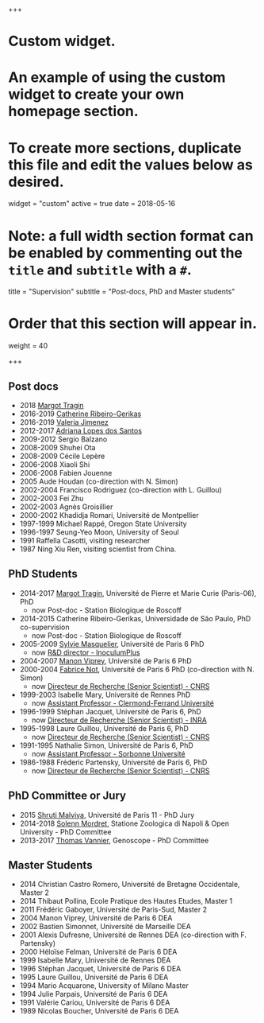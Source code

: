 +++
# Custom widget.
# An example of using the custom widget to create your own homepage section.
# To create more sections, duplicate this file and edit the values below as desired.
widget = "custom"
active = true
date = 2018-05-16

# Note: a full width section format can be enabled by commenting out the `title` and `subtitle` with a `#`.
title = "Supervision"
subtitle = "Post-docs, PhD and Master students"

# Order that this section will appear in.
weight = 40

+++

## Post docs

* 2018 [Margot Tragin](http://www.sb-roscoff.fr/en/tragin-margot/706)
* 2016-2019 [Catherine Ribeiro-Gerikas](http://www.sb-roscoff.fr/fr/gerikas-ribeiro-catherine/1909)
* 2016-2019 [Valeria Jimenez](http://www.sb-roscoff.fr/en/jimenez-valeria/1910)
* 2012-2017 [Adriana Lopes dos Santos](https://www.researchgate.net/profile/Adriana_Lopes_Dos_Santos)
* 2009-2012 Sergio Balzano
* 2008-2009 Shuhei Ota
* 2008-2009 Cécile Lepère
* 2006-2008 Xiaoli Shi
* 2006-2008 Fabien Jouenne
* 2005 Aude Houdan (co-direction with N. Simon)
* 2002-2004 Francisco Rodriguez (co-direction with L. Guillou)
* 2002-2003 Fei Zhu
* 2002-2003 Agnès Groisillier
* 2000-2002 Khadidja Romari, Université de Montpellier
* 1997-1999 Michael Rappé, Oregon State University
* 1996-1997 Seung-Yeo Moon, University of Seoul
* 1991 Raffella Casotti, visiting researcher
* 1987 Ning Xiu Ren, visiting scientist from China.


## PhD Students

* 2014-2017 [Margot Tragin](https://tel.archives-ouvertes.fr/tel-01720494), Université de Pierre et Marie Curie (Paris-06), PhD
     * now Post-doc - Station Biologique de Roscoff
* 2014-2015 Catherine Ribeiro-Gerikas, Universidade de São Paulo, PhD co-supervision
     * now Post-doc - Station Biologique de Roscoff
* 2005-2009 [Sylvie Masquelier](https://hal.sorbonne-universite.fr/tel-01111020/document), Université de Paris 6 PhD
     * now [R&D director - InoculumPlus](https://inoculumplus.eu/qui-sommes-nous/)
* 2004-2007 [Manon Viprey](https://www.theses.fr/2008PA066098), Université de Paris 6 PhD
* 2000-2004 [Fabrice Not](https://hal.sorbonne-universite.fr/tel-01111001/document), Université de Paris 6 PhD (co-direction with N. Simon)
     * now [Directeur de Recherche (Senior Scientist) - CNRS](http://www.sb-roscoff.fr/fr/not-fabrice/192)
* 1999-2003 Isabelle Mary, Université de Rennes PhD
     * now [Assistant Professor - Clermond-Ferrand Université](http://www.lmge.univ-bpclermont.fr/spip.php?article195)
* 1996-1999 Stéphan Jacquet, Université de Paris 6, PhD
     * now [Directeur de Recherche (Senior Scientist) - INRA](https://www6.dijon.inra.fr/thonon/Infos-utiles/Le-personnel-de-la-station/CVs-du-personnel/Jacquet-Stephan)
* 1995-1998 Laure Guillou, Université de Paris 6, PhD
     * now  [Directeur de Recherche (Senior Scientist) - CNRS](http://www.sb-roscoff.fr/fr/guillou-laure/182)
* 1991-1995 Nathalie Simon, Université de Paris 6, PhD
     * now [Assistant Professor - Sorbonne Université](http://www.sb-roscoff.fr/fr/simon-nathalie/198)
* 1986-1988 Fréderic Partensky, Université de Paris 6, PhD
     * now  [Directeur de Recherche (Senior Scientist) - CNRS](http://www.sb-roscoff.fr/en/partensky-frederic/353)


## PhD Committee or Jury

* 2015 [Shruti Malviya](https://tel.archives-ouvertes.fr/tel-01340859/document), Université de Paris 11 - PhD Jury
* 2014-2018 [Solenn Mordret](http://oro.open.ac.uk/55552/1/Thesis_SolennMordret_June2018_corrected_final.pdf), Statione Zoologica di Napoli & Open University - PhD Committee
* 2013-2017 [Thomas Vannier](https://www.biblio.univ-evry.fr/theses/2017/2017SACLE002.pdf), Genoscope - PhD Committee


## Master Students

* 2014 Christian Castro Romero, Université de Bretagne Occidentale, Master 2
* 2014 Thibaut Pollina, Ecole Pratique des Hautes Etudes, Master 1
* 2011 Frédéric Gaboyer, Université de Paris-Sud, Master 2
* 2004 Manon Viprey, Université de Paris 6 DEA
* 2002 Bastien Simonnet, Université de Marseille DEA
* 2001 Alexis Dufresne, Université de Rennes DEA (co-direction with F. Partensky)
* 2000 Héloïse Felman, Université de Paris 6 DEA
* 1999 Isabelle Mary, Université de Rennes DEA
* 1996 Stéphan Jacquet, Université de Paris 6 DEA
* 1995 Laure Guillou, Université de Paris 6 DEA
* 1994 Mario Acquarone, University of Milano Master
* 1994 Julie Parpais, Université de Paris 6 DEA
* 1991 Valérie Cariou, Université de Paris 6 DEA
* 1989 Nicolas Boucher, Université de Paris 6 DEA
